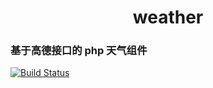 <h1 align="center">weather</h1>


### 基于高德接口的 php 天气组件

[![Build Status](https://travis-ci.org/wtySk/weather.svg?branch=master)](https://travis-ci.org/wtySk/weather)